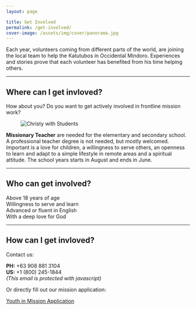 ```yaml
---
layout: page

title: Get Involved
permalink: /get-involved/
cover-image: /assets/img/cover/panorama.jpg
---
```


Each year, volunteers coming from different parts of the world, are joining the local team to help the Katutubos in Occidental Mindoro. Experiences and stories prove that each volunteer has benefited from his time helping others.

---

## Where can I get invloved?

How about you? Do you want to get actively involved in frontline mission work?

<figure class="c-figure c-figure--left u-1/3@tablet u-mb">
    <img class="u-zoom u-zoom--3x u-zoom--left" alt="Christy with Students" src="{{site.img_dir}}/2017/07/christys-students-800.jpg">
</figure>

**Missionary Teacher** are needed for the elementary and secondary school. A professional teacher degree is not needed, but mostly welcomed. Important is a love for children, a willingness to serve others, an openness to learn and adapt to a simple lifestyle in remote areas and a spiritual attitude. The school years starts in August and ends in June.

<!--
### Volunteer

<figure class="c-figure c-figure--left u-1/3@tablet">
    <img class="u-zoom u-zoom--3x u-zoom--left" alt="Colunteer in the High School kitchen" src="{{site.img_dir}}/2017/05/volunteer-in-kitchen.jpg">
</figure>

Volunteers are needed mainly in the high school management. This includes assisting in the kitchen, garden and housekeeping. As usual in mission projects, everyone is assisting with his abilities to serve the people.
Volunteers should plan to stay for at least 6 month. Longer terms are preferred.
-->

---

## Who can get involved?

<div class="o-flex o-flex--unit o-flex--wrap u-text-center">
    <div class="o-flex__item u-1/2 u-1/4@tablet">
    <div class="c-card c-card--green">
        <i class="u-ic u-ic--check u-ic--huge u-mb-"></i>
        <div>Above 18 years of age</div>
    </div>
    </div>
    <div class="o-flex__item u-1/2 u-1/4@tablet">
    <div class="c-card c-card--green">
        <i class="u-ic u-ic--check u-ic--huge u-mb-"></i>
        <div>Willingness to serve and learn</div>
    </div>
    </div>
    <div class="o-flex__item u-1/2 u-1/4@tablet">
    <div class="c-card c-card--green">
        <i class="u-ic u-ic--check u-ic--huge u-mb-"></i>
        <div>Advanced or fluent in English</div>
    </div>
    </div>
    <div class="o-flex__item u-1/2 u-1/4@tablet">
    <div class="c-card c-card--green">
        <i class="u-ic u-ic--check u-ic--huge u-mb-"></i>
        <div>With a deep love for God</div>
    </div>
    </div>
</div>

---

## How can I get invloved?

Contact us:

<div class="o-flex o-flex--unit o-flex--wrap u-mb">
    <div class="c-card c-card--blue">
        <strong>PH:</strong> <span class="u-ic u-ic--phone u-ic--large"></span> +63 908 881 3104
    </div>
    <div class="c-card c-card--blue">
        <strong>US:</strong> <span class="u-ic u-ic--phone u-ic--large"></span> +1 (800) 245-1844
    </div>
    <div class="c-card c-card--blue">
        <noscript data-defuscate data-name="staff" data-domain="lmphilippines.org" data-icon="u-ic u-ic--mail u-ic--large"><em>(This email is protected with javascript)</em></noscript>
    </div>
</div>

Or directly fill out our mission application:

<a class="c-btn c-btn--ghost c-btn--gray" href="http://www.lmn.org/forms/Youth%20Mission%20app_eml.pdf">
    <span class="u-ic u-ic--document u-ic--large u-ic--baseline"></span>
    Youth in Mission Application
</a>
